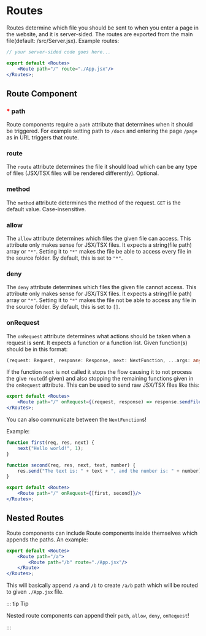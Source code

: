 # Routes

Routes determine which file you should be sent to when you enter a page in the website, and it is server-sided. The
routes are exported from the main file(default: /src/Server.jsx). Example routes:

```jsx
// your server-sided code goes here...

export default <Routes>
    <Route path="/" route="./App.jsx"/>
</Routes>;
```

## Route Component

### <span style="color:red">*</span> path

Route components require a `path` attribute that determines when it should be triggered. For example setting path
to `/docs` and entering the page `/page` as in URL triggers that route.

### route

The `route` attribute determines the file it should load which can be any type of files (JSX/TSX files will be rendered
differently). Optional.

### method

The `method` attribute determines the method of the request. `GET` is the default value. Case-insensitive.

### allow

The `allow` attribute determines which files the given file can access. This attribute only makes sense for JSX/TSX
files. It expects a string(file path) array or `"*"`. Setting it to `"*"` makes the file be able to access every file in
the source
folder. By default, this is set to `"*"`.

### deny

The `deny` attribute determines which files the given file cannot access. This attribute only makes sense for JSX/TSX
files. It expects a string(file path) array or `"*"`. Setting it to `"*"` makes the file not be able to access any file
in the source
folder. By default, this is set to `[]`.

### onRequest

The `onRequest` attribute determines what actions should be taken when a request is sent. It expects a function or a
function list. Given function(s) should be in this format:

```ts
(request: Request, response: Response, next: NextFunction, ...args: any[]) => void
```

If the function `next` is not called it stops the flow causing it to not process the give `route`(if given) and also
stopping the remaining functions given in the `onRequest` attribute. This can be used to send raw JSX/TSX files like
this:

```jsx
export default <Routes>
    <Route path="/" onRequest={(request, response) => response.sendFile(__dirname + "App.jsx")}/>
</Routes>;
```

You can also communicate between the `NextFunction`s!

Example:

```jsx
function first(req, res, next) {
    next("Hello world!", 1);
}

function second(req, res, next, text, number) {
    res.send("The text is: " + text + ", and the number is: " + number);
}

export default <Routes>
    <Route path="/" onRequest={[first, second]}/>
</Routes>;
```

## Nested Routes

Route components can include Route components inside themselves which appends the paths. An example:

```jsx
export default <Routes>
    <Route path="/a">
        <Route path="/b" route="./App.jsx"/>
    </Route>
</Routes>;
```

This will basically append `/a` and `/b` to create `/a/b` path which will be routed to given `./App.jsx` file.

::: tip Tip

Nested route components can append their `path`, `allow`, `deny`, `onRequest`!

:::